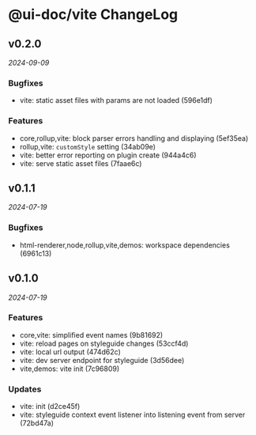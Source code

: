 # @ui-doc/vite ChangeLog

## v0.2.0

_2024-09-09_

### Bugfixes

- vite: static asset files with params are not loaded (596e1df)

### Features

- core,rollup,vite: block parser errors handling and displaying (5ef35ea)
- rollup,vite: `customStyle` setting (34ab09e)
- vite: better error reporting on plugin create (944a4c6)
- vite: serve static asset files (7faae6c)

## v0.1.1

_2024-07-19_

### Bugfixes

- html-renderer,node,rollup,vite,demos: workspace dependencies (6961c13)

## v0.1.0

_2024-07-19_

### Features

- core,vite: simplified event names (9b81692)
- vite: reload pages on styleguide changes (53ccf4d)
- vite: local url output (474d62c)
- vite: dev server endpoint for styleguide (3d56dee)
- vite,demos: vite init (7c96809)

### Updates

- vite: init (d2ce45f)
- vite: styleguide context event listener into listening event from server (72bd47a)
